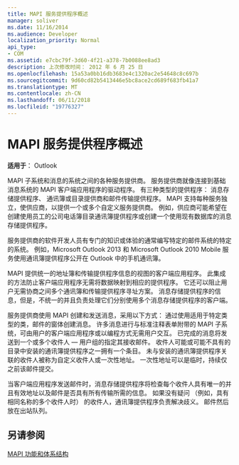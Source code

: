 ```yaml
---
title: MAPI 服务提供程序概述
manager: soliver
ms.date: 11/16/2014
ms.audience: Developer
localization_priority: Normal
api_type:
- COM
ms.assetid: e7cbc79f-3d60-4f21-a378-7b0088ee8ad3
description: 上次修改时间： 2012 年 6 月 25 日
ms.openlocfilehash: 15a53a0bb16db3683e4c1320ac2e54648c8c697b
ms.sourcegitcommit: 9d60cd82b5413446e5bc8ace2cd689f683fb41a7
ms.translationtype: MT
ms.contentlocale: zh-CN
ms.lasthandoff: 06/11/2018
ms.locfileid: "19776327"
---
```

# <a name="mapi-service-provider-overview"></a>MAPI 服务提供程序概述

  
  
**适用于**： Outlook 
  
MAPI 子系统和消息的系统之间的各种服务提供商。 服务提供商就像连接到基础消息系统的 MAPI 客户端应用程序的驱动程序。 有三种类型的提供程序： 消息存储提供程序、 通讯簿或目录提供商和邮件传输提供程序。 MAPI 支持每种服务独立，使供应商，以提供一个或多个自定义服务提供商。 例如，供应商可能希望在创建使用员工的公司电话簿目录通讯簿提供程序或创建一个使用现有数据库的消息存储提供程序。
  
服务提供商的软件开发人员有专门的知识或体验的通常编写特定的邮件系统的特定的系统。 例如，Microsoft Outlook 2013 和 Microsoft Outlook 2010 Mobile 服务使用通讯簿提供程序公开在 Outlook 中的手机通讯簿。 
  
MAPI 提供统一的地址簿和传输提供程序信息的视图的客户端应用程序。 此集成的方法防止客户端应用程序无需将数据映射到相应的提供程序。 它还可以阻止用户无需协商之间多个通讯簿和传输提供程序寻址方案。 消息存储提供程序的信息，但是，不统一的并且负责处理它们分别使用多个消息存储提供程序的客户端。
  
服务提供商使用 MAPI 创建和发送消息，采用以下方式： 通过使用适用于特定类型的类，邮件的窗体创建消息。 许多消息进行与标准注释表单附带的 MAPI 子系统，可由用户的客户端应用程序或以编程方式无需用户交互。 已完成的消息将发送到一个或多个收件人 — 用户组的指定其接收邮件。 收件人可能或可能不具有的目录中安装的通讯簿提供程序之一拥有一个条目。 未与安装的通讯簿提供程序关联的收件人被称为自定义收件人或一次性地址。 一次性地址可以是临时，持续仅之前该邮件提交。 
  
当客户端应用程序发送邮件时，消息存储提供程序将检查每个收件人具有唯一的并且有效地址以及邮件是否具有所有传输所需的信息。 如果没有疑问 （例如，具有相同名称的多个收件人时） 的收件人，通讯簿提供程序负责解决歧义。 邮件然后放在出站队列。 
  
## <a name="see-also"></a>另请参阅



[MAPI 功能和体系结构](mapi-features-and-architecture.md)

